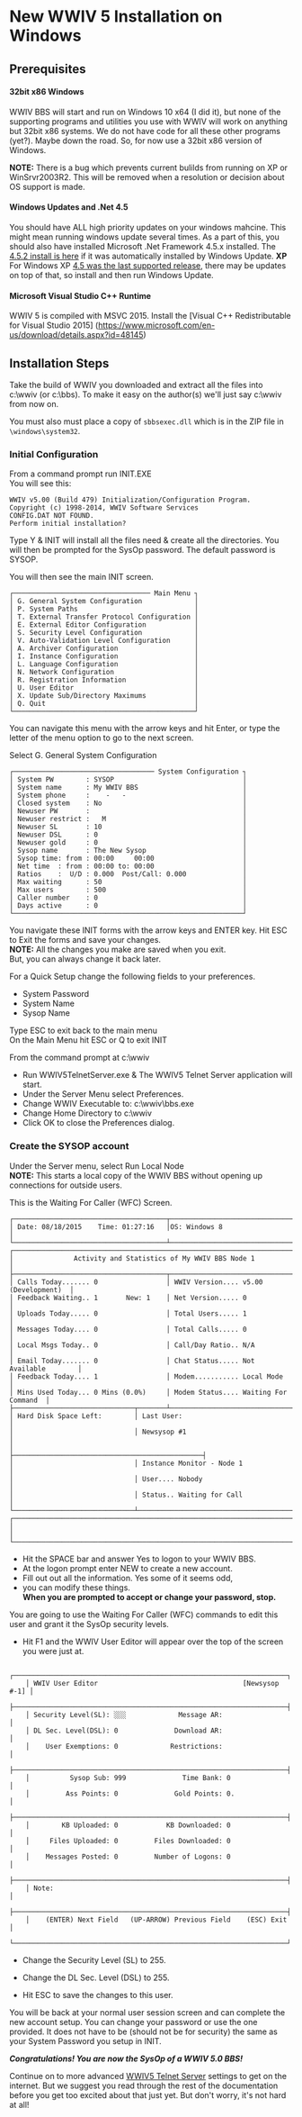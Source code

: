 # New WWIV 5 Installation on Windows

## Prerequisites

#### 32bit x86 Windows
WWIV BBS will start and run on Windows 10 x64 (I did it), but none 
of the supporting programs and utilities you use with WWIV
will work on anything but 32bit x86 systems. We do not have code for 
all these other programs (yet?). Maybe down the road. So, for now 
use a 32bit x86 version of Windows.

**NOTE:** There is a bug which prevents current bulilds from running on XP or WinSrvr2003R2. This will be removed when a resolution or decision about OS support is made.

#### Windows Updates and .Net 4.5
You should have ALL high priority updates on your windows mahcine. This might mean running windows update several times. As a part of this, you should also have installed Microsoft .Net Framework 4.5.x installed. The [4.5.2 install is here](http://www.microsoft.com/en-us/download/details.aspx?id=42642) if it was automatically installed by Windows Update. **XP** For Windows XP [4.5 was the last supported release](http://www.microsoft.com/en-us/download/details.aspx?id=30653), there may be updates on top of that, so install and then run Windows Update.

#### Microsoft Visual Studio C++ Runtime

WWIV 5 is compiled with MSVC 2015. Install the 
[Visual C++ Redistributable for Visual Studio 2015]
(https://www.microsoft.com/en-us/download/details.aspx?id=48145)

## Installation Steps

Take the build of WWIV you downloaded and extract all the  files 
into c:\wwiv (or c:\bbs). To make it easy on the author(s) we'll 
just say c:\wwiv from now on.

You must also must place a copy of ```sbbsexec.dll``` which is in the ZIP file in ```\windows\system32```.  

### Initial Configuration
From a command prompt run INIT.EXE  
You will see this:  

    WWIV v5.00 (Build 479) Initialization/Configuration Program.
    Copyright (c) 1998-2014, WWIV Software Services
    CONFIG.DAT NOT FOUND.
    Perform initial installation?

Type Y & INIT will install all the files need & create all the directories. You will then be prompted for the SysOp password. The default password is SYSOP.

You will then see the main INIT screen.

    ┌────────────────────────────────── Main Menu ┐
    │ G. General System Configuration             │
    │ P. System Paths                             │
    │ T. External Transfer Protocol Configuration │
    │ E. External Editor Configuration            │
    │ S. Security Level Configuration             │
    │ V. Auto-Validation Level Configuration      │
    │ A. Archiver Configuration                   │
    │ I. Instance Configuration                   │
    │ L. Language Configuration                   │
    │ N. Network Configuration                    │
    │ R. Registration Information                 │
    │ U. User Editor                              │
    │ X. Update Sub/Directory Maximums            │
    │ Q. Quit                                     │
    └─────────────────────────────────────────────┘

You can navigate this menu with the arrow keys and hit Enter,
or type the letter of the menu option to go to the next screen.

Select G. General System Configuration

    ┌─────────────────────────────────── System Configuration ┐
    │ System PW        : SYSOP                                │
    │ System name      : My WWIV BBS                          │
    │ System phone     :    -   -                             │
    │ Closed system    : No                                   │
    │ Newuser PW       :                                      │
    │ Newuser restrict :   M                                  │
    │ Newuser SL       : 10                                   │
    │ Newuser DSL      : 0                                    │
    │ Newuser gold     : 0                                    │
    │ Sysop name       : The New Sysop                        │
    │ Sysop time: from : 00:00     00:00                      │
    │ Net time  : from : 00:00 to: 00:00                      │
    │ Ratios    :  U/D : 0.000  Post/Call: 0.000              │
    │ Max waiting      : 50                                   │
    │ Max users        : 500                                  │
    │ Caller number    : 0                                    │
    │ Days active      : 0                                    │
    └─────────────────────────────────────────────────────────┘

You navigate these INIT forms with the arrow keys and ENTER key.
Hit ESC to Exit the forms and save your changes.  
**NOTE:** All the changes you make are saved when you exit.  
But, you can always change it back later.

For a Quick Setup change the following fields to your preferences.

* System Password  
* System Name  
* Sysop Name  

Type ESC to exit back to the main menu  
On the Main Menu hit ESC or Q to exit INIT

From the command prompt at c:\wwiv  

* Run WWIV5TelnetServer.exe & The WWIV5 Telnet Server application will start.  
* Under the Server Menu select Preferences.  
* Change WWIV Executable to: c:\wwiv\bbs.exe  
* Change Home Directory to c:\wwiv  
* Click OK to close the Preferences dialog.  

### Create the SYSOP account

Under the Server menu, select Run Local Node  
**NOTE:** This starts a local copy of the WWIV BBS without opening up 
connections for outside users.

This is the Waiting For Caller (WFC) Screen.

    ┌──────────────────────────────────────┬───────────────────────────────────────┐
    │ Date: 08/18/2015    Time: 01:27:16   │OS: Windows 8                          │
    └──────────────────────────────────────┴───────────────────────────────────────┘
    ┌──────────────────────────────────────────────────────────────────────────────┐
    │               Activity and Statistics of My WWIV BBS Node 1                  │
    ├──────────────────────────────────────┬───────────────────────────────────────┤
    │ Calls Today....... 0                 │ WWIV Version.... v5.00 (Development)  │
    │ Feedback Waiting.. 1       New: 1    │ Net Version..... 0                    │
    │ Uploads Today..... 0                 │ Total Users..... 1                    │
    │ Messages Today.... 0                 │ Total Calls..... 0                    │
    │ Local Msgs Today.. 0                 │ Call/Day Ratio.. N/A                  │
    │ Email Today....... 0                 │ Chat Status..... Not Available        │
    │ Feedback Today.... 1                 │ Modem........... Local Mode           │
    │ Mins Used Today... 0 Mins (0.0%)     │ Modem Status.... Waiting For Command  │
    ├──────────────────────────────┬───────┴───────────────────────────────────────┤
    │ Hard Disk Space Left:        │ Last User:                                    │
    │                              │ Newsysop #1                                   │
    │                              ├───────────────────────────────────────────────┤
    │                              │ Instance Monitor - Node 1                     │
    │                              │ User.... Nobody                               │
    │                              │ Status.. Waiting for Call                     │
    └──────────────────────────────┴───────────────────────────────────────────────┘
    ┌──────────────────────────────────────────────────────────────────────────────┐
    │                                                                              │
    └──────────────────────────────────────────────────────────────────────────────┘

* Hit the SPACE bar and answer Yes to logon to your WWIV BBS.  
* At the logon prompt enter NEW to create a new account.  
* Fill out out all the information. Yes some of it seems odd,
* you can modify these things.  
**When you are prompted to accept or change your password, stop.**

You are going to use the Waiting For Caller (WFC) commands to edit this user and
grant it the SysOp security levels.

* Hit F1 and the WWIV User Editor will appear over the top of the 
screen you were just at.
```
    ┌────────────────────────────────────────────────────────────────────┐
    │ WWIV User Editor                                    [Newsysop #-1] │
    ├────────────────────────────────────────────────────────────────────┤
    │ Security Level(SL): ░░░             Message AR:                    │
    │ DL Sec. Level(DSL): 0              Download AR:                    │
    │    User Exemptions: 0             Restrictions:                    │
    ├────────────────────────────────────────────────────────────────────┤
    │          Sysop Sub: 999              Time Bank: 0                  │
    │         Ass Points: 0              Gold Points: 0.                 │
    ├────────────────────────────────────────────────────────────────────┤
    │        KB Uploaded: 0            KB Downloaded: 0                  │
    │     Files Uploaded: 0         Files Downloaded: 0                  │
    │    Messages Posted: 0         Number of Logons: 0                  │
    ├────────────────────────────────────────────────────────────────────┤
    │ Note:                                                              │
    ├────────────────────────────────────────────────────────────────────┤
    │    (ENTER) Next Field   (UP-ARROW) Previous Field    (ESC) Exit    │
    └────────────────────────────────────────────────────────────────────┘
```
* Change the Security Level (SL) to 255.
* Change the DL Sec. Level (DSL) to 255.  

* Hit ESC to save the changes to this user.  

You will be back at your normal user session screen and can complete the
new account setup. You can change your password or use the one provided.
It does not have to be (should not be for security) the same as your 
System Password you setup in INIT.

_**Congratulations! You are now the SysOp of a WWIV 5.0 BBS!**_

Continue on to more advanced [WWIV5 Telnet Server](wwwiv5telnetserver) settings 
to get on the internet. But we suggest you read through the rest of the 
documentation before you get too excited about that just yet. But don't worry, 
it's not hard at all!